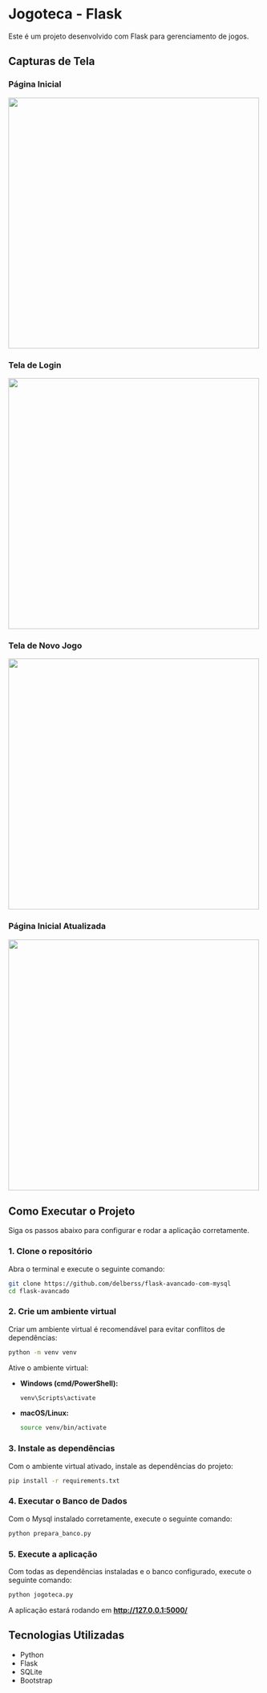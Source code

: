 # Jogoteca - Flask

Este é um projeto desenvolvido com Flask para gerenciamento de jogos.

## Capturas de Tela

### Página Inicial
<img src="https://github.com/user-attachments/assets/03bb04a5-90d0-4b75-b14d-8ae92eef62b9" width="500">

### Tela de Login
<img src="https://github.com/user-attachments/assets/9be79f54-95b2-49cc-a43f-440d8bfc889b" width="500">

### Tela de Novo Jogo
<img src="https://github.com/user-attachments/assets/8df66bb3-4eb6-44be-841e-62d8a15b9b73" width="500">

### Página Inicial Atualizada
<img src="https://github.com/user-attachments/assets/e418003e-bd9c-42d8-84e2-29eb98862d23" width="500">



## Como Executar o Projeto

Siga os passos abaixo para configurar e rodar a aplicação corretamente.

### 1. Clone o repositório
Abra o terminal e execute o seguinte comando:
```bash
git clone https://github.com/delberss/flask-avancado-com-mysql
cd flask-avancado
```

### 2. Crie um ambiente virtual
Criar um ambiente virtual é recomendável para evitar conflitos de dependências:
```bash
python -m venv venv
```

Ative o ambiente virtual:
- **Windows (cmd/PowerShell):**
  ```bash
  venv\Scripts\activate
  ```
- **macOS/Linux:**
  ```bash
  source venv/bin/activate
  ```

### 3. Instale as dependências
Com o ambiente virtual ativado, instale as dependências do projeto:
```bash
pip install -r requirements.txt
```

### 4. Executar o Banco de Dados
Com o Mysql instalado corretamente, execute o seguinte comando:

```bash
python prepara_banco.py
```

### 5. Execute a aplicação
Com todas as dependências instaladas e o banco configurado, execute o seguinte comando:
```bash
python jogoteca.py
```

A aplicação estará rodando em **http://127.0.0.1:5000/**

## Tecnologias Utilizadas
- Python
- Flask
- SQLite
- Bootstrap


